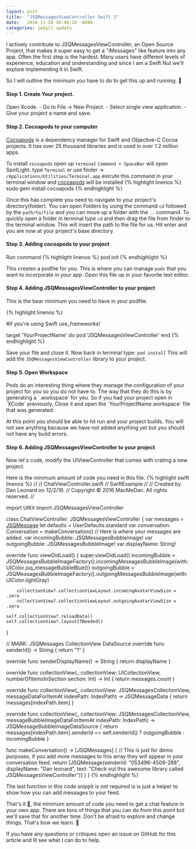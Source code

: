```yaml
---
layout: post
title:  "JSQMessagesViewController Swift 3"
date:   2016-11-20 16:46:28 -0600
categories: jekyll update
---
```


I actively contribute to JSQMessagesViewController, an Open Source Project, that makes it super easy to get a "iMessages" like feature into any app. Often the first step is the hardest. Many users have different levels of experience, education and understanding and since I am a Swift Nut we'll explore implementing it in Swift.

So I will outline the minimum you have to do to get this up and running. 🏃

<h4>Step 1. Create Your project.</h4>
Open Xcode.
 - Go to File -> New Project.
 - Select single view application.
 - Give your project a name and save.

<h4>Step 2. Cocoapods to your computer</h4>

[Cocoapods][cocoapods] is a dependency manager for Swift and Objective-C Cocoa projects. It has over 25 thousand libraries and is used in over 1.2 million apps.

To install `cocoapods` open up `terminal`
`Command + SpaceBar` will open SpotLight. type `Terminal` or use finder -> `/Applications/Utilities/Terminal.app`
exicute this command in your terminal window and [cocoapods][cocoapods] will be installed
{% highlight linenos %}
 sudo gem install cocoapods
{% endhighlight %}

Once this has complete you need to navigate to your project's directory(folder). You can open Folders by using the command `cd` followed by the `path/to/file` and you can move up a folder with the `..` command.
To quickly open a folder in terminal type `cd` and then drag the file from finder to the terminal window. This will insert the path to the file for us. Hit enter and you are now at your project's base directory.

<h4>Step 3. Adding cocoapods to your project</h4>
Run command
{% highlight linenos %}
pod init
{% endhighlight %}

This creates a podfile for you. This is where you can manage `pods` that you want to incorporate in your app. Open this file up in your favorite text editor.
<h4>Step 4. Adding JSQMessagesViewController to your project</h4>
This is the bear minimum you need to have in your podfile.

{% highlight linenos %}

#if you're using Swift
 use_frameworks!

target 'YourProjectName' do
  pod 'JSQMessagesViewController'
end
{% endhighlight %}

Save your file and close it. Now back in terminal type: `pod install` This will add the `JSQMessagesViewController` library to your project.

<h4>Step 5. Open Workspace</h4>
Pods do an interesting thing where they manage the configuration of your project for you so you do not have to. The way that they do this is by generating a `.workspace` for you. So if you had your project open in `XCode` previously, Close it and open the `YourProjectName.workspace` file that was generated.

At this point you should be able to hit run and your project builds. You will not see anything because we have not added anything yet but you should not have any build errors.

<h4>Step 6. Adding JSQMessagesViewController to your project</h4>
Now let's code, modify the UIViewController that comes with crating a new project.

Here is the minimum amount of code you need in this file.
{% highlight swift linenos %}
//
//  ChatViewController.swift
//  SwiftExample
//
//  Created by Dan Leonard on 12/2/16.
//  Copyright © 2016 MacMeDan. All rights reserved.
//

import UIKit
import JSQMessagesViewController

class ChatViewController: JSQMessagesViewController {
  var messages = [JSQMessage]()
  let defaults = UserDefaults.standard
  var conversation: Conversation = makeConversation() // Here is where your messages are added.
  var incomingBubble: JSQMessagesBubbleImage!
  var outgoingBubble: JSQMessagesBubbleImage!
  var displayName: String!

  override func viewDidLoad() {
    super.viewDidLoad()
        incomingBubble = JSQMessagesBubbleImageFactory().incomingMessagesBubbleImage(with: UIColor.jsq_messageBubbleBlue())
        outgoingBubble = JSQMessagesBubbleImageFactory().outgoingMessagesBubbleImage(with: UIColor.lightGray)

        collectionView?.collectionViewLayout.incomingAvatarViewSize = .zero
        collectionView?.collectionViewLayout.outgoingAvatarViewSize = .zero

    self.collectionView?.reloadData()
    self.collectionView?.layoutIfNeeded()
  }

  // MARK: JSQMessages CollectionView DataSource
  override func senderId() -> String {
    return "1"
  }

  override func senderDisplayName() -> String {
    return displayName
  }

  override func collectionView(_ collectionView: UICollectionView, numberOfItemsInSection section: Int) -> Int {
    return messages.count
  }

  override func collectionView(_ collectionView: JSQMessagesCollectionView, messageDataForItemAt indexPath: IndexPath) -> JSQMessageData {
    return messages[indexPath.item]
  }

  override func collectionView(_ collectionView: JSQMessagesCollectionView, messageBubbleImageDataForItemAt indexPath: IndexPath) -> JSQMessageBubbleImageDataSource {
    return messages[indexPath.item].senderId == self.senderId() ? outgoingBubble : incomingBubble
  }

  func makeConversation() -> [JSQMessages] {
    // This is just for demo purposes, if you add more messages to this array they will appear in your conversation feed.
    return [JSQMessage(senderId: "053496-4509-288", displayName: "Dan leonard", text: "Check out this awesome library called JSQMessagesViewController")]
  }
}
{% endhighlight %}

The last function in this code snippit is not required is is just a helper to show how you can add messages to your feed.

That's it 🏁, the minimum amount of code you need to get a chat feature in your own app. There are tons of things that you can do from this point but we'll save that for another time. Don't be afraid to explore and change things. That's how we learn. 🖖

If you have any questions or critiques open an issue on GitHub for this article and Ill see what I can do to help.

[stackoverflow]:http://stackoverflow.com/questions/tagged/jsqmessagesviewcontroller
[cocoapods]:https://cocoapods.org/
